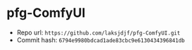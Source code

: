 # pfg-ComfyUI
- Repo url: `https://github.com/laksjdjf/pfg-ComfyUI.git`
- Commit hash: `6794e9980bdcad1ade83cbc9e6130434396841db`